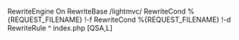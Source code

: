RewriteEngine On
RewriteBase /lightmvc/
RewriteCond %{REQUEST_FILENAME} !-f
RewriteCond %{REQUEST_FILENAME} !-d
RewriteRule ^ index.php [QSA,L]
